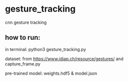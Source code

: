 # gesture_tracking
cnn gesture tracking

how to run:
-----------
in terminal: python3 gesture_tracking.py

dataset:
from https://www.idiap.ch/resource/gestures/
and capture_frame.py

pre-trained model:
weights.hdf5 & model.json
